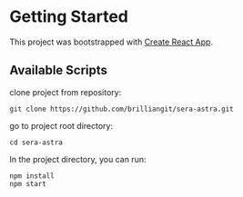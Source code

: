 # Getting Started

This project was bootstrapped with [Create React App](https://github.com/facebook/create-react-app).

## Available Scripts
clone project from repository:
```
git clone https://github.com/brilliangit/sera-astra.git
```
go to project root directory:
```
cd sera-astra
```
In the project directory, you can run:
```
npm install
npm start
```
